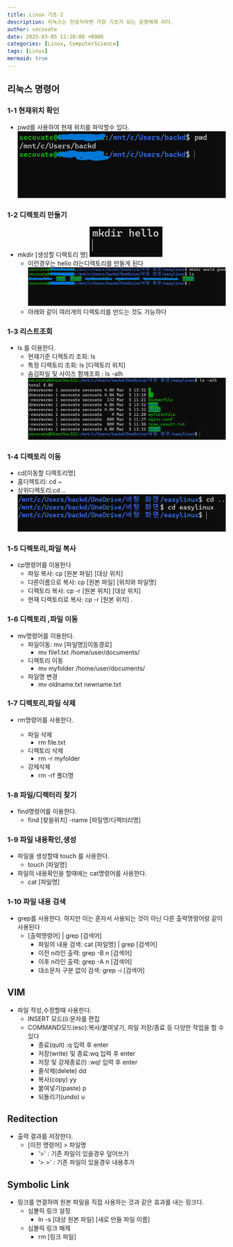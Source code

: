 ```yaml
---
title: Linux 기초-2
description: 리눅스는 전공자라면 가장 기초가 되는 운영체제 이다.
author: secovate
date: 2025-03-05 11:20:00 +0900
categories: [Linux, ComputerScience]
tags: [Linux]
mermaid: true
---
```


## 리눅스 명령어

### 1-1 현재위치 확인

- pwd를 사용하여 현재 위치를 파악할수 있다.
  ![pwd](image.png)

### 1-2 디렉토리 만들기

- mkdir [생성할 디렉토리 명]
  ![alt text](image-1.png)
  - 이런경우는 hello 라는디렉토리를 만들게 된다
    ![alt text](image-2.png)
  - 아래와 같이 여러개의 디렉토리를 만드는 것도 가능하다

### 1-3 리스트조회

- ls 를 이용한다.
  - 현재기준 디렉토리 조회: ls
  - 특정 디렉토리 조회: ls [디렉토리 위치]
  - 숨김파일 및 사이즈 함께조회 : ls -alh
    ![alt text](image-3.png)

### 1-4 디렉토리 이동

- cd[이동할 디렉토리명]
- 홈디렉토리: cd ~
- 상위디렉토리:cd ..
  ![alt text](image-4.png)

### 1-5 디렉토리,파일 복사

- cp명령어를 이용한다
  - 파일 복사: cp [원본 파일] [대상 위치]
  - 다른이름으로 복사: cp [원본 파일] [위치와 파일명]
  - 디렉토리 복사: cp -r [원본 위치] [대상 위치]
  - 현재 디렉토리로 복사: cp -r [원본 위치] .

### 1-6 디렉토리 ,파일 이동

- mv명령어를 이용한다.
  - 파일이동: mv [파일명][이동경로]
    - mv file1.txt /home/user/documents/
  - 디렉토리 이동
    - mv myfolder /home/user/documents/
  - 파일명 변경
    - mv oldname.txt newname.txt

### 1-7 디렉토리,파일 삭제

- rm명령어를 사용한다.

  - 파일 삭제
    - rm file.txt
  - 디렉토리 삭제
    - rm -r myfolder
  - 강제삭제
    - rm -rf 폴더명

### 1-8 파일/디렉터리 찾기

- find명령어를 이용한다.
  - find [찾을위치] -name [파일명/디렉터리명]

### 1-9 파일 내용확인,생성

- 파일을 생성할때 touch 를 사용한다.
  - touch [파일명]
- 파일의 내용확인을 할때에는 cat명령어를 사용한다.
  - cat [파일명]

### 1-10 파일 내용 검색

- grep를 사용한다. 하지만 이는 혼자서 사용되는 것이 아닌 다른 출력명령어랑 같이 사용된다
  - [출력명령어] | grep [검색어]
    - 파일의 내용 검색: cat [파일명] | grep [검색어]
    - 이전 n라인 출력: grep -B n [검색어]
    - 이후 n라인 출력: grep -A n [검색어]
    - 대소문자 구분 없이 검색: grep -i [검색어]

## VIM

- 파일 작성,수정할때 사용한다.
  - INSERT 모드(i):문자를 편집
  - COMMAND모드(esc):복사/붙여넣기,
    파일 저장/종료 등 다양한 작업을 할 수 있다
    - 종료(quit) :q 입력 후 enter
    - 저장(write) 및 종료:wq 입력 후 enter
    - 저장 및 강제종료(!) :wq! 입력 후 enter
    - 줄삭제(delete) dd
    - 복사(copy) yy
    - 붙여넣기(paste) p
    - 되돌리기(undo) u

## Reditection

- 출력 결과를 저장한다.
  - [이전 명령어] > 파일명
    - '>' : 기존 파일이 있을경우 덮어쓰기
    - '> >' : 기존 파일이 있을경우 내용추가

## Symbolic Link

- 링크를 연결하여 원본 파일을 직접 사용하는 것과 같은 효과를 내는 링크다.
  - 심볼릭 링크 설정
    - ln -s [대상 원본 파일] [새로 만들 파일 이름]
  - 심볼릭 링크 해제
    - rm [링크 파일]
